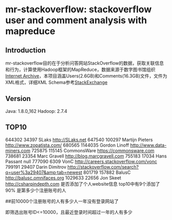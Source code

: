 mr-stackoverflow: stackoverflow user and comment analysis with mapreduce
=====
## Introduction
mr-stackoverflow目的在于分析问答网站StackOverflow的数据，获取关联信息和行为，计算使用Hadoop框架的MapReduce，数据来源于数字图书馆组织[Internet Archive](https://archive.org/download/stackexchange)，本项目涵盖Users(2.6GB)和Comments(16.3GB)文件，文件为XML格式，详细XML Schema参考[StackExchange](https://meta.stackexchange.com/questions/2677/database-schema-documentation-for-the-public-data-dump-and-sede/2678#2678)
## Version
Java: 1.8.0_162
Hadoop: 2.7.4
## TOP10
644302 34397 SLaks http://SLaks.net
647540 100297 Martijn Pieters http://www.zopatista.com/
680565 1144035 Gordon Linoff http://www.data-miners.com
725875 115145 CommonsWare https://commonsware.com
738681 23354 Marc Gravell http://blog.marcgravell.com
755183 17034 Hans Passant null
777090 6309 VonC http://careers.stackoverflow.com/vonc
799191 29407 Darin Dimitrov http://stackoverflow.com/search?q=user%3a29407&amp;tab=newest
801719 157882 BalusC http://balusc.omnifaces.org
1029633 22656 Jon Skeet http://csharpindepth.com
是否添加了个人website信息 top10中有9个添加了 90%
是第多少个注册账号的人

##前10000个注册账号的人有多少人一年没有登录网站了

即筛选出账号ID<=10000，且最近登录时间超过一年的人有多少
